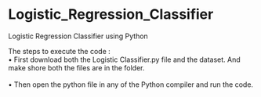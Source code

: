 # Logistic_Regression_Classifier
Logistic Regression Classifier using Python

The steps to execute the code :<br />
•	First download both the Logistic Classifier.py file and the dataset. And make shore both the files are in the folder.<br />							
•	Then open the python file in any of the Python compiler and run the code.<br/>

